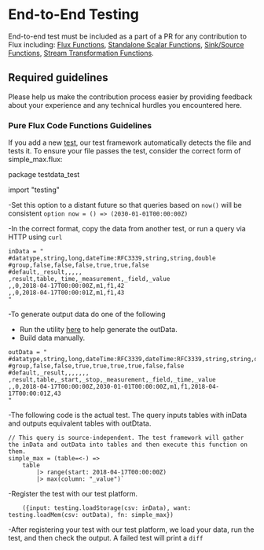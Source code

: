 # End-to-End Testing

End-to-end test must be included as a part of a PR for any contribution to Flux including: 
[Flux Functions](/Flux_Functions.md), 
[Standalone Scalar Functions](/Scalar_Functions.md), 
[Sink/Source Functions](/Source_Sink_Functions.md), 
[Stream Transformation Functions](/Stream_Transformation_Functions.md). 

## Required guidelines

Please help us make the contribution process easier by providing feedback about your experience and any technical hurdles you encountered here.

### Pure Flux Code Functions Guidelines

If you add a new [test](../stdlib/testing/testdata), our test framework automatically detects the file and tests it. To ensure your file passes the test, consider the correct form of simple_max.flux:

package testdata_test
 
import "testing"

-Set this option to a distant future so that queries based on ```now()``` will be consistent
```option now = () => (2030-01-01T00:00:00Z)```

-In the correct format, copy the data from another test, or run a query via HTTP using `curl` 
```
inData = "
#datatype,string,long,dateTime:RFC3339,string,string,double
#group,false,false,false,true,true,false
#default,_result,,,,,
,result,table,_time,_measurement,_field,_value
,,0,2018-04-17T00:00:00Z,m1,f1,42
,,0,2018-04-17T00:00:01Z,m1,f1,43
"
```

-To generate output data do one of the following
* Run the utility [here](../cmd/refactortests) to help generate the outData.  
* Build data manually.  
```
outData = "
#datatype,string,long,dateTime:RFC3339,dateTime:RFC3339,string,string,dateTime:RFC3339,double
#group,false,false,true,true,true,true,false,false
#default,_result,,,,,,,
,result,table,_start,_stop,_measurement,_field,_time,_value
,,0,2018-04-17T00:00:00Z,2030-01-01T00:00:00Z,m1,f1,2018-04-17T00:00:01Z,43
"
```

-The following code is the actual test.  The query inputs tables with inData and outputs equivalent tables with outDtata.
```
// This query is source-independent. The test framework will gather the inData and outData into tables and then execute this function on them.  
simple_max = (table=<-) =>
	table
		|> range(start: 2018-04-17T00:00:00Z)
		|> max(column: "_value")`
```

-Register the test with our test platform.  
```test _simple_max = () =>
	({input: testing.loadStorage(csv: inData), want: testing.loadMem(csv: outData), fn: simple_max})
```

-After registering your test with our test platform, we load your data, run the test, and then check the output.
 A failed test will print a ```diff```

